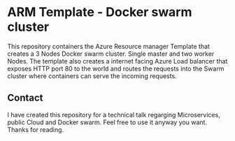 # ARM Template - Docker swarm cluster 

This repository containers the Azure Resource manager Template that creates a 3 Nodes Docker swarm cluster.
Single master and two worker Nodes. 
The template also creates a internet facing Azure Load balancer that exposes HTTP port 80 to the world and routes the requests into the Swarm cluster where containers can serve the incoming requests.

## Contact

I have created this repository for a technical talk regarging Microservices, public Cloud and Docker swarm. Feel free to use it anyway you want. Thanks for reading.